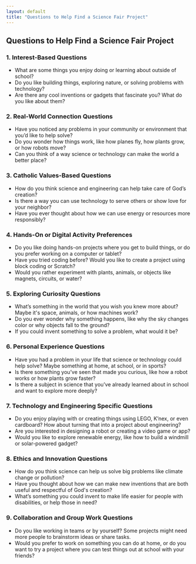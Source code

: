 ```yaml
---
layout: default
title: "Questions to Help Find a Science Fair Project"
---
```

## Questions to Help Find a Science Fair Project

### 1. **Interest-Based Questions**
- What are some things you enjoy doing or learning about outside of school?
- Do you like building things, exploring nature, or solving problems with technology?
- Are there any cool inventions or gadgets that fascinate you? What do you like about them?

### 2. **Real-World Connection Questions**
- Have you noticed any problems in your community or environment that you’d like to help solve?
- Do you wonder how things work, like how planes fly, how plants grow, or how robots move?
- Can you think of a way science or technology can make the world a better place?

### 3. **Catholic Values-Based Questions**
- How do you think science and engineering can help take care of God’s creation?
- Is there a way you can use technology to serve others or show love for your neighbor?
- Have you ever thought about how we can use energy or resources more responsibly?

### 4. **Hands-On or Digital Activity Preferences**
- Do you like doing hands-on projects where you get to build things, or do you prefer working on a computer or tablet?
- Have you tried coding before? Would you like to create a project using block coding or Scratch?
- Would you rather experiment with plants, animals, or objects like magnets, circuits, or water?

### 5. **Exploring Curiosity Questions**
- What’s something in the world that you wish you knew more about? Maybe it's space, animals, or how machines work?
- Do you ever wonder why something happens, like why the sky changes color or why objects fall to the ground?
- If you could invent something to solve a problem, what would it be?

### 6. **Personal Experience Questions**
- Have you had a problem in your life that science or technology could help solve? Maybe something at home, at school, or in sports?
- Is there something you’ve seen that made you curious, like how a robot works or how plants grow faster?
- Is there a subject in science that you’ve already learned about in school and want to explore more deeply?

### 7. **Technology and Engineering Specific Questions**
- Do you enjoy playing with or creating things using LEGO, K’nex, or even cardboard? How about turning that into a project about engineering?
- Are you interested in designing a robot or creating a video game or app?
- Would you like to explore renewable energy, like how to build a windmill or solar-powered gadget?

### 8. **Ethics and Innovation Questions**
- How do you think science can help us solve big problems like climate change or pollution?
- Have you thought about how we can make new inventions that are both useful and respectful of God's creation?
- What’s something you could invent to make life easier for people with disabilities, or help those in need?

### 9. **Collaboration and Group Work Questions**
- Do you like working in teams or by yourself? Some projects might need more people to brainstorm ideas or share tasks.
- Would you prefer to work on something you can do at home, or do you want to try a project where you can test things out at school with your friends?
